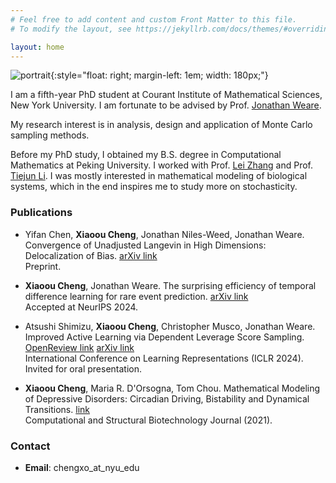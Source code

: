 ```yaml
---
# Feel free to add content and custom Front Matter to this file.
# To modify the layout, see https://jekyllrb.com/docs/themes/#overriding-theme-defaults

layout: home
---
```


![portrait](/assets/images/XiaoouCheng.jpg){:style="float: right; margin-left: 1em; width: 180px;"}

I am a fifth-year PhD student at Courant Institute of Mathematical Sciences, New York University. 
I am fortunate to be advised by Prof. [Jonathan Weare](https://cims.nyu.edu/~weare/).

My research interest is in analysis, design and application of Monte Carlo sampling methods.

Before my PhD study, I obtained my B.S. degree in Computational Mathematics at Peking University. 
I worked with Prof. [Lei Zhang](http://faculty.bicmr.pku.edu.cn/~zhanglei/) and Prof. [Tiejun Li](https://www.math.pku.edu.cn/teachers/litj/). I was mostly interested in mathematical modeling of biological systems, which in the end inspires me to study more on stochasticity.


### Publications
- Yifan Chen, **Xiaoou Cheng**, Jonathan Niles-Weed, Jonathan Weare. Convergence of Unadjusted
Langevin in High Dimensions: Delocalization of Bias. [arXiv link](https://arxiv.org/abs/2408.13115)  
Preprint.

- **Xiaoou Cheng**, Jonathan Weare. The surprising efficiency of temporal difference learning for rare
event prediction. [arXiv link](https://arxiv.org/abs/2405.17638)  
Accepted at NeurIPS 2024.

- Atsushi Shimizu, **Xiaoou Cheng**, Christopher Musco, Jonathan Weare. Improved Active Learning via Dependent Leverage Score Sampling. [OpenReview link](https://openreview.net/forum?id=IYxDy2jDFL) [arXiv link](https://arxiv.org/abs/2310.04966)  
International Conference on Learning Representations (ICLR 2024).  
Invited for oral presentation.

- **Xiaoou Cheng**, Maria R. D'Orsogna, Tom Chou. Mathematical Modeling of Depressive Disorders: Circadian Driving, Bistability and Dynamical Transitions. [link](https://www.csbj.org/article/S2001-0370(20)30457-8/fulltext)  
Computational and Structural Biotechnology Journal (2021).

### Contact

- **Email**: chengxo_at_nyu_edu
